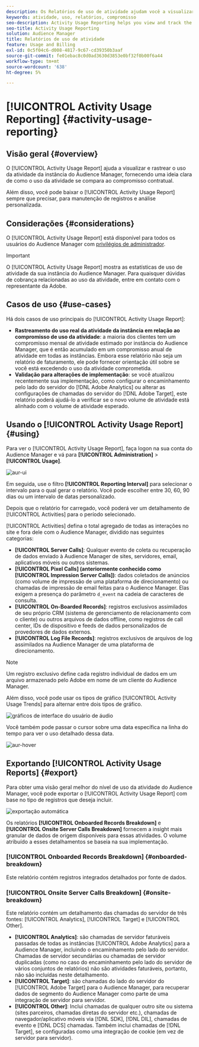 ```yaml
---
description: Os Relatórios de uso de atividade ajudam você a visualizar e rastrear o uso da atividade para sua instância do Audience Manager, para que você possa comparar o uso real ao compromisso contratual.
keywords: atividade, uso, relatórios, compromisso
seo-description: Activity Usage Reporting helps you view and track the activity usage for your Audience Manager instance, so you can compare your actual usage to your contractual commitment.
seo-title: Activity Usage Reporting
solution: Audience Manager
title: Relatórios de uso de atividade
feature: Usage and Billing
exl-id: 0c5f04c6-d008-4817-9c67-cd39350b3aaf
source-git-commit: fe01ebac8c0d0ad3630d3853e0bf32f0b00f6a44
workflow-type: tm+mt
source-wordcount: '638'
ht-degree: 5%

---
```


# [!UICONTROL Activity Usage Reporting] {#activity-usage-reporting}

## Visão geral {#overview}

O [!UICONTROL Activity Usage Report] ajuda a visualizar e rastrear o uso da atividade da instância do Audience Manager, fornecendo uma ideia clara de como o uso da atividade se compara ao compromisso contratual.

Além disso, você pode baixar o [!UICONTROL Activity Usage Report] sempre que precisar, para manutenção de registros e análise personalizada.

## Considerações {#considerations}

O [!UICONTROL Activity Usage Report] está disponível para todos os usuários do Audience Manager com [privilégios de administrador](edit-account-settings.md).

>[!IMPORTANT]
>
>O [!UICONTROL Activity Usage Report] mostra as estatísticas de uso de atividade da sua instância do Audience Manager. Para quaisquer dúvidas de cobrança relacionadas ao uso da atividade, entre em contato com o representante da Adobe.

## Casos de uso {#use-cases}

Há dois casos de uso principais do [!UICONTROL Activity Usage Report]:

* **Rastreamento do uso real da atividade da instância em relação ao compromisso de uso da atividade**: a maioria dos clientes tem um compromisso mensal de atividade estimado por instância do Audience Manager, que é então acumulado em um compromisso anual de atividade em todas as instâncias. Embora esse relatório não seja um relatório de faturamento, ele pode fornecer orientação útil sobre se você está excedendo o uso da atividade comprometida.
* **Validação para alterações de implementação**: se você atualizou recentemente sua implementação, como configurar o encaminhamento pelo lado do servidor do [!DNL Adobe Analytics] ou alterar as configurações de chamadas do servidor do [!DNL Adobe Target], este relatório poderá ajudá-lo a verificar se o novo volume de atividade está alinhado com o volume de atividade esperado.

## Usando o [!UICONTROL Activity Usage Report] {#using}

Para ver o [!UICONTROL Activity Usage Report], faça logon na sua conta do Audience Manager e vá para **[!UICONTROL Administration]** > **[!UICONTROL Usage]**.

![aur-ui](assets/aur-ui.png)

Em seguida, use o filtro **[!UICONTROL Reporting Interval]** para selecionar o intervalo para o qual gerar o relatório. Você pode escolher entre 30, 60, 90 dias ou um intervalo de datas personalizado.

Depois que o relatório for carregado, você poderá ver um detalhamento de [!UICONTROL Activities] para o período selecionado.

[!UICONTROL Activities] defina o total agregado de todas as interações no site e fora dele com o Audience Manager, dividido nas seguintes categorias:

* **[!UICONTROL Server Calls]**: Qualquer evento de coleta ou recuperação de dados enviado à Audience Manager de sites, servidores, email, aplicativos móveis ou outros sistemas.
* **[!UICONTROL Pixel Calls] (anteriormente conhecido como [!UICONTROL Impression Server Calls])**: dados coletados de anúncios (como volume de impressão de uma plataforma de direcionamento) ou chamadas de impressão de email feitas para o Audience Manager. Elas exigem a presença do parâmetro `d_event` na cadeia de caracteres de consulta.
* **[!UICONTROL On-Boarded Records]**: registros exclusivos assimilados de seu próprio CRM (sistema de gerenciamento de relacionamento com o cliente) ou outros arquivos de dados offline, como registros de call center, IDs de dispositivo e feeds de dados personalizados de provedores de dados externos.
* **[!UICONTROL Log File Records]**: registros exclusivos de arquivos de log assimilados na Audience Manager de uma plataforma de direcionamento.

>[!NOTE]
>
>Um registro exclusivo define cada registro individual de dados em um arquivo armazenado pelo Adobe em nome de um cliente do Audience Manager.

Além disso, você pode usar os tipos de gráfico [!UICONTROL Activity Usage Trends] para alternar entre dois tipos de gráfico.

![gráficos de interface do usuário de áudio](assets/aur-ui-graphs.png)

Você também pode passar o cursor sobre uma data específica na linha do tempo para ver o uso detalhado dessa data.

![aur-hover](assets/aur-hover.png)

## Exportando [!UICONTROL Activity Usage Reports] {#export}

Para obter uma visão geral melhor do nível de uso da atividade do Audience Manager, você pode exportar o [!UICONTROL Activity Usage Report] com base no tipo de registros que deseja incluir.

![exportação automática](assets/aur-export.png)

Os relatórios **[!UICONTROL Onboarded Records Breakdown]** e **[!UICONTROL Onsite Server Calls Breakdown]** fornecem a insight mais granular de dados de origem disponíveis para essas atividades. O volume atribuído a esses detalhamentos se baseia na sua implementação.

### [!UICONTROL Onboarded Records Breakdown] {#onboarded-breakdown}

Este relatório contém registros integrados detalhados por fonte de dados.

### [!UICONTROL Onsite Server Calls Breakdown] {#onsite-breakdown}

Este relatório contém um detalhamento das chamadas do servidor de três fontes: [!UICONTROL Analytics], [!UICONTROL Target] e [!UICONTROL Other].

* **[!UICONTROL Analytics]**: são chamadas de servidor faturáveis passadas de todas as instâncias [!UICONTROL Adobe Analytics] para a Audience Manager, incluindo o encaminhamento pelo lado do servidor. Chamadas de servidor secundárias ou chamadas de servidor duplicadas (como no caso do encaminhamento pelo lado do servidor de vários conjuntos de relatórios) não são atividades faturáveis, portanto, não são incluídas neste detalhamento.
* **[!UICONTROL Target]**: são chamadas do lado do servidor do [!UICONTROL Adobe Target] para o Audience Manager, para recuperar dados de segmento do Audience Manager como parte de uma integração de servidor para servidor.
* **[!UICONTROL Other]**: Inclui chamadas de qualquer outro site ou sistema (sites parceiros, chamadas diretas do servidor etc.), chamadas de navegador/aplicativo móveis via [!DNL SDK], [!DNL DIL], chamadas de evento e [!DNL DCS] chamadas. Também inclui chamadas de [!DNL Target], se configuradas como uma integração de cookie (em vez de servidor para servidor).
